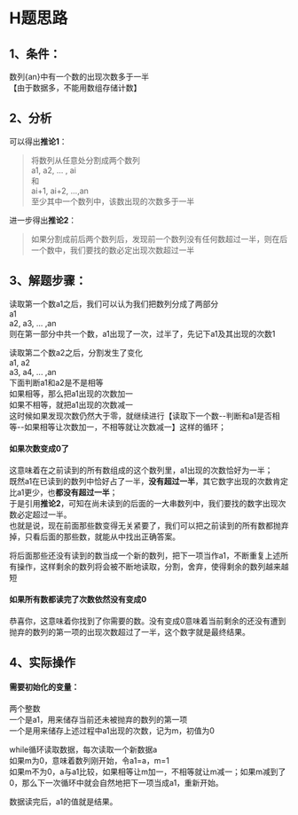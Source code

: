 # H题思路

## 1、条件：
数列{an}中有一个数的出现次数多于一半  
【由于数据多，不能用数组存储计数】  

## 2、分析
可以得出**推论1**：  
> 将数列从任意处分割成两个数列  
> a1, a2, ... , ai  
> 和  
> ai+1, ai+2, ...,an  
> 至少其中一个数列中，该数出现的次数多于一半  

进一步得出**推论2**：  
> 如果分割成前后两个数列后，发现前一个数列没有任何数超过一半，则在后一个数中，我们要找的数必定出现次数超过一半  


## 3、解题步骤：  
读取第一个数a1之后，我们可以认为我们把数列分成了两部分  
a1  
a2, a3, ... ,an   
则在第一部分中共一个数，a1出现了一次，过半了，先记下a1及其出现的次数1  
  
读取第二个数a2之后，分割发生了变化  
a1, a2  
a3, a4, ... ,an  
下面判断a1和a2是不是相等  
如果相等，那么把a1出现的次数加一  
如果不相等，就把a1出现的次数减一  
这时候如果发现次数仍然大于零，就继续进行【读取下一个数--判断和a1是否相等--如果相等让次数加一，不相等就让次数减一】这样的循环；  
  
#### **如果次数变成0了**  
这意味着在之前读到的所有数组成的这个数列里，a1出现的次数恰好为一半；  
既然a1在已读到的数列中恰好占了一半，**没有超过一半**，其它数字出现的次数肯定比a1更少，也**都没有超过一半**；  
于是引用**推论2**，可知在尚未读到的后面的一大串数列中，我们要找的数字出现次数必定超过一半。  
也就是说，现在前面那些数变得无关紧要了，我们可以把之前读到的所有数都抛弃掉，只看后面的那些数，就能从中找出正确答案。  
  
将后面那些还没有读到的数当成一个新的数列，把下一项当作a1，不断重复上述所有操作，这样剩余的数列将会被不断地读取，分割，舍弃，使得剩余的数列越来越短  
  
#### **如果所有数都读完了次数依然没有变成0**  
恭喜你，这意味着你找到了你需要的数。没有变成0意味着当前剩余的还没有遭到抛弃的数列的第一项的出现次数超过了一半，这个数字就是最终结果。  
  
  
## 4、实际操作  
#### 需要初始化的变量：  
两个整数  
一个是a1，用来储存当前还未被抛弃的数列的第一项  
一个是用来储存上述过程中a1出现的次数，记为m，初值为0    
    
while循环读取数据，每次读取一个新数据a  
如果m为0，意味着数列刚开始，令a1=a，m=1  
如果m不为0，a与a1比较，如果相等让m加一，不相等就让m减一；如果m减到了0，那么下一次循环中就会自然地把下一项当成a1，重新开始。  
  
数据读完后，a1的值就是结果。  
